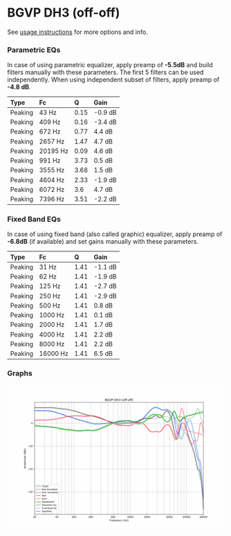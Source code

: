 # BGVP DH3 (off-off)
See [usage instructions](https://github.com/jaakkopasanen/AutoEq#usage) for more options and info.

### Parametric EQs
In case of using parametric equalizer, apply preamp of **-5.5dB** and build filters manually
with these parameters. The first 5 filters can be used independently.
When using independent subset of filters, apply preamp of **-4.8 dB**.

| Type    | Fc       |    Q | Gain    |
|:--------|:---------|:-----|:--------|
| Peaking | 43 Hz    | 0.15 | -0.9 dB |
| Peaking | 409 Hz   | 0.16 | -3.4 dB |
| Peaking | 672 Hz   | 0.77 | 4.4 dB  |
| Peaking | 2657 Hz  | 1.47 | 4.7 dB  |
| Peaking | 20195 Hz | 0.09 | 4.6 dB  |
| Peaking | 991 Hz   | 3.73 | 0.5 dB  |
| Peaking | 3555 Hz  | 3.68 | 1.5 dB  |
| Peaking | 4604 Hz  | 2.33 | -1.9 dB |
| Peaking | 6072 Hz  | 3.6  | 4.7 dB  |
| Peaking | 7396 Hz  | 3.51 | -2.2 dB |

### Fixed Band EQs
In case of using fixed band (also called graphic) equalizer, apply preamp of **-6.8dB**
(if available) and set gains manually with these parameters.

| Type    | Fc       |    Q | Gain    |
|:--------|:---------|:-----|:--------|
| Peaking | 31 Hz    | 1.41 | -1.1 dB |
| Peaking | 62 Hz    | 1.41 | -1.9 dB |
| Peaking | 125 Hz   | 1.41 | -2.7 dB |
| Peaking | 250 Hz   | 1.41 | -2.9 dB |
| Peaking | 500 Hz   | 1.41 | 0.8 dB  |
| Peaking | 1000 Hz  | 1.41 | 0.1 dB  |
| Peaking | 2000 Hz  | 1.41 | 1.7 dB  |
| Peaking | 4000 Hz  | 1.41 | 2.2 dB  |
| Peaking | 8000 Hz  | 1.41 | 2.2 dB  |
| Peaking | 16000 Hz | 1.41 | 6.5 dB  |

### Graphs
![](./BGVP%20DH3%20(off-off).png)